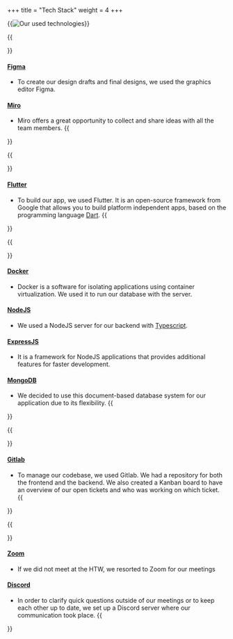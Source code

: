 +++
title = "Tech Stack"
weight = 4
+++


{{<image src="logos.png" alt="Our used technologies">}}



{{<section title="Concept & Design">}}
#### [Figma](https://figma.com)
- To create our design drafts and final designs, we used the graphics editor Figma.

#### [Miro](https://miro.com/)
- Miro offers a great opportunity to collect and share ideas with all the team members.
{{</section>}}



{{<section title="Frontend">}}
#### [Flutter](https://flutter.dev)
- To build our app, we used Flutter. It is an open-source framework from Google that allows you to build platform independent apps, based on the programming language [Dart](https://dart.dev).
{{</section>}}


{{<section title="Backend">}}
#### [Docker](https://www.docker.com)
- Docker is a software for isolating applications using container virtualization. We used it to run our database with the server.

#### [NodeJS](https://nodejs.dev)
- We used a NodeJS server for our backend with [Typescript](https://www.typescriptlang.org). 

#### [ExpressJS](https://expressjs.com)
- It is a framework for NodeJS applications that provides additional features for faster development.

#### [MongoDB](https://www.mongodb.com)
- We decided to use this document-based database system for our application due to its flexibility. 
{{</section>}}


{{<section title="Deployment">}}
#### [Gitlab](https://about.gitlab.com)
- To manage our codebase, we used Gitlab. We had a repository for both the frontend and the backend. We also created a Kanban board to have an overview of our open tickets and who was working on which ticket. 
{{</section>}}


{{<section title="Communication">}}
#### [Zoom](https://zoom.us)
- If we did not meet at the HTW, we resorted to Zoom for our meetings

#### [Discord](https://discord.com)
- In order to clarify quick questions outside of our meetings or to keep each other up to date, we set up a Discord server where our communication took place.
{{</section>}}